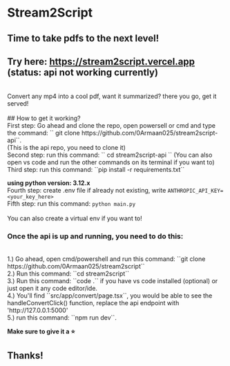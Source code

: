 # Stream2Script

## Time to take pdfs to the next level!
## Try here: https://stream2script.vercel.app (status: api not working currently)
<br>
Convert any mp4 into a cool pdf, want it summarized? there you go, get it served!
<br>
<br>
## How to get it working?
<br>
First step: Go ahead and clone the repo, open powersell or cmd and type the command: `` git clone https://github.com/0Armaan025/stream2script-api``.
<br>
(This is the api repo, you need to clone it)
<br>
Second step: run this command: `` cd stream2script-api ``
(You can also open vs code and run the other commands on its terminal if you want to)
<br>
Third step: run this command: ``pip install -r requirements.txt``
<br>

**using python version: 3.12.x**
<br>
Fourth step: create .env file if already not existing, write ```ANTHROPIC_API_KEY=<your_key_here>```
<br>
Fifth step: run this command: ``python main.py``
<br><br>
You can also create a virtual env if you want to!
<br>
### Once the api is up and running, you need to do this:
<br>
1.) Go ahead, open cmd/powershell and run this command: ``git clone https://github.com/0Armaan025/stream2script``
  <br>
2.) Run this command: ``cd stream2script``
<br>
  3.) Run this command: ``code .`` if you have vs code installed (optional) or just open it any code editor/ide.
<br>
  4.) You'll find ``src/app/convert/page.tsx``, you would be able to see the handleConvertClick() function, replace the api endpoint with 'http://127.0.0.1:5000'
<br>
  5.) run this command: ``npm run dev``.
<br>
  
**Make sure to give it a ⭐**
<br>
## Thanks!

